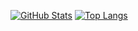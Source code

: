 [![GitHub Stats](https://github-readme-stats.vercel.app/api?username=ruochenjia&show_icons=true&theme=transparent&hide_border=true)](https://untrihexium.gq)
[![Top Langs](https://github-readme-stats.vercel.app/api/top-langs/?username=ruochenjia&show_icons=true&theme=transparent&hide_border=true&layout=compact)](https://untrihexium.gq)
